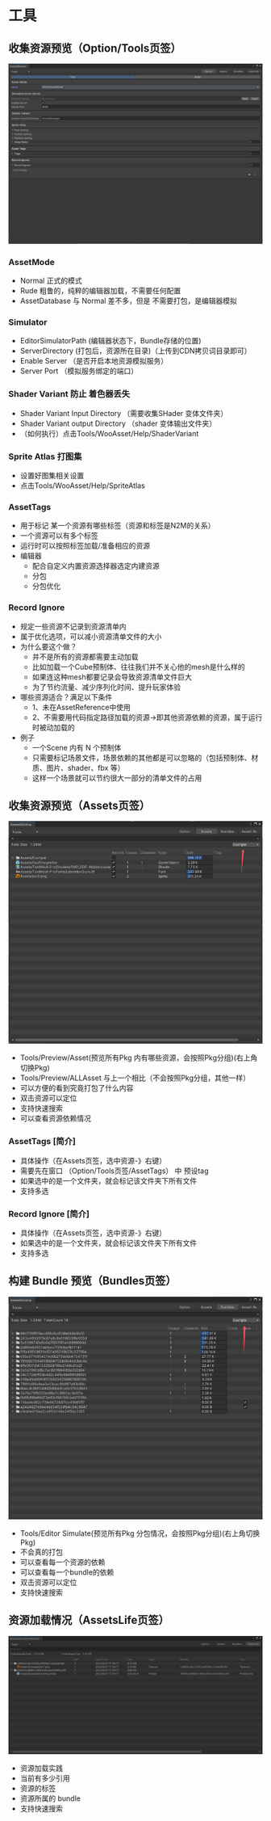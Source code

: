# 工具
## 收集资源预览（Option/Tools页签）
![Alt text](../_media/Pics/option_tool.png)

### AssetMode
* Normal  正式的模式
* Rude    粗鲁的，纯粹的编辑器加载，不需要任何配置
* AssetDatabase  与 Normal 差不多，但是 不需要打包，是编辑器模拟

### Simulator
* EditorSimulatorPath  (编辑器状态下，Bundle存储的位置)
* ServerDirectory  (打包后，资源所在目录)（上传到CDN拷贝词目录即可）
* Enable Server （是否开启本地资源模拟服务）
* Server Port  （模拟服务绑定的端口）

### Shader Variant 防止 着色器丢失 
* Shader Variant Input Directory （需要收集SHader 变体文件夹）
* Shader Variant output Directory （shader 变体输出文件夹）
* （如何执行）点击Tools/WooAsset/Help/ShaderVariant

### Sprite Atlas  打图集 
* 设置好图集相关设置
* 点击Tools/WooAsset/Help/SpriteAtlas

### AssetTags 
* 用于标记 某一个资源有哪些标签（资源和标签是N2M的关系）
* 一个资源可以有多个标签
* 运行时可以按照标签加载/准备相应的资源
* 编辑器
    * 配合自定义内置资源选择器选定内建资源
    * 分包
    * 分包优化


### Record Ignore  
* 规定一些资源不记录到资源清单内
* 属于优化选项，可以减小资源清单文件的大小
* 为什么要这个做？
  * 并不是所有的资源都需要主动加载
  * 比如加载一个Cube预制体、往往我们并不关心他的mesh是什么样的
  * 如果连这种mesh都要记录会导致资源清单文件巨大
  * 为了节约流量、减少序列化时间、提升玩家体验
* 哪些资源适合？满足以下条件
  * 1、未在AssetReference中使用
  * 2、不需要用代码指定路径加载的资源->即其他资源依赖的资源，属于运行时被动加载的
* 例子
  * 一个Scene 内有 N 个预制体
  * 只需要标记场景文件，场景依赖的其他都是可以忽略的（包括预制体、材质、图片、shader、fbx 等）
  * 这样一个场景就可以节约很大一部分的清单文件的占用



## 收集资源预览（Assets页签）

![Alt text](../_media/Pics/assetstab.png)

* Tools/Preview/Asset(预览所有Pkg 内有哪些资源，会按照Pkg分组)(右上角切换Pkg)
* Tools/Preview/ALLAsset 与上一个相比（不会按照Pkg分组，其他一样）
* 可以方便的看到究竟打包了什么内容
* 双击资源可以定位
* 支持快速搜索
* 可以查看资源依赖情况

### AssetTags  [简介]
* 具体操作（在Assets页签，选中资源-》右键）
* 需要先在窗口  （Option/Tools页签/AssetTags） 中 预设tag
* 如果选中的是一个文件夹，就会标记该文件夹下所有文件
* 支持多选

### Record Ignore [简介]
* 具体操作（在Assets页签，选中资源-》右键）
* 如果选中的是一个文件夹，就会标记该文件夹下所有文件
* 支持多选




## 构建 Bundle 预览（Bundles页签）
![Alt text](../_media/Pics/bundlestab.png)
* Tools/Editor Simulate(预览所有Pkg 分包情况，会按照Pkg分组)(右上角切换Pkg)
* 不会真的打包
* 可以查看每一个资源的依赖
* 可以查看每一个bundle的依赖
* 双击资源可以定位
* 支持快速搜索

## 资源加载情况（AssetsLife页签）
![Alt text](../_media/Pics/资源加载情况.png)
* 资源加载实践
* 当前有多少引用
* 资源的标签
* 资源所属的 bundle
* 支持快速搜索
